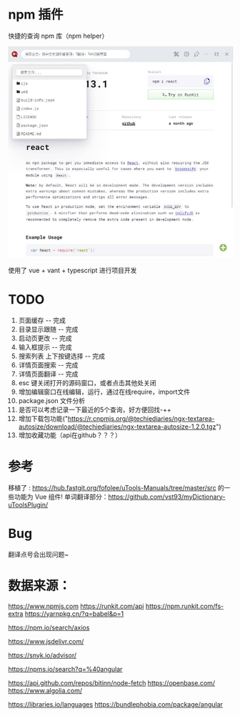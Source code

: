 # npm 插件


快捷的查询 npm 库（npm helper）

![npm helper 插件](../demo/2020-06-18_173702.jpg)


使用了 vue + vant + typescript 进行项目开发

<!-- 按需加载组件 -->

# TODO
1. 页面缓存 -- 完成
2. 目录显示跟随 -- 完成
3. 启动页更改 -- 完成
4. 输入框提示 -- 完成
5. 搜索列表 上下按键选择  -- 完成
6. 详情页面搜索 -- 完成
7. 详情页面翻译 -- 完成
8. esc 键关闭打开的源码窗口，或者点击其他处关闭
9. 增加编辑窗口在线编辑，运行，通过在线require，import文件
10. package.json 文件分析
11. 是否可以考虑记录一下最近的5个查询，好方便回找-++
12. 增加下载包功能("https://r.cnpmjs.org/@techiediaries/ngx-textarea-autosize/download/@techiediaries/ngx-textarea-autosize-1.2.0.tgz")
13. 增加收藏功能（api在github？？？）


# 参考

移植了 : https://hub.fastgit.org/fofolee/uTools-Manuals/tree/master/src 的一些功能为 Vue 组件!
单词翻译部分：https://github.com/vst93/myDictionary-uToolsPlugin/


# Bug
翻译点号会出现问题~




# 数据来源：
https://www.npmjs.com
https://runkit.com/api
https://npm.runkit.com/fs-extra
https://yarnpkg.cn/?q=babel&p=1


https://npm.io/search/axios

https://www.jsdelivr.com/

https://snyk.io/advisor/

https://npms.io/search?q=%40angular

https://api.github.com/repos/bitinn/node-fetch
https://openbase.com/
https://www.algolia.com/

https://libraries.io/languages
https://bundlephobia.com/package/angular
